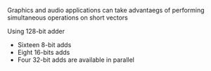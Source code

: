 Graphics and audio applications can take advantaegs of performing simultaneous operations on short vectors

Using 128-bit adder
- Sixteen 8-bit adds
- Eight 16-bits adds
- Four 32-bit adds
are available in parallel

